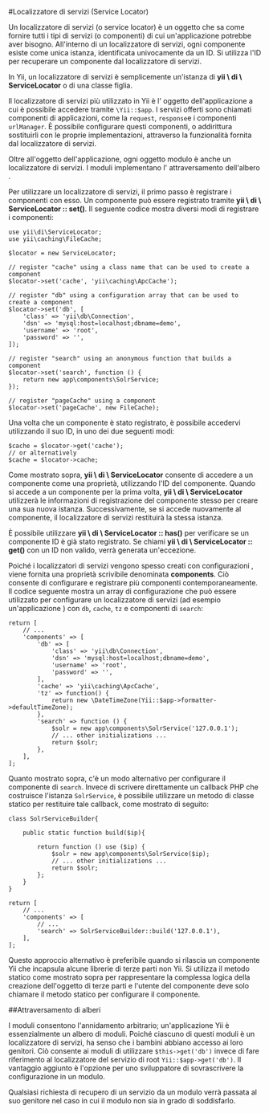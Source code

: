 #Localizzatore di servizi (Service Locator)


Un localizzatore di servizi (o service locator) è un oggetto che sa come fornire tutti i tipi di servizi (o componenti) di cui un'applicazione potrebbe aver bisogno. All'interno di un localizzatore di servizi, ogni componente esiste come unica istanza, identificata univocamente da un ID. Si utilizza l'ID per recuperare un componente dal localizzatore di servizi.

In Yii, un localizzatore di servizi è semplicemente un'istanza di **yii \ di \ ServiceLocator** o di una classe figlia.

Il localizzatore di servizi più utilizzato in Yii è l' oggetto dell'applicazione a cui è possibile accedere tramite `\Yii::$app`. I servizi offerti sono chiamati componenti di applicazioni, come la `request`, `response`e i componenti `urlManager`. È possibile configurare questi componenti, o addirittura sostituirli con le proprie implementazioni, attraverso la funzionalità fornita dal localizzatore di servizi.

Oltre all'oggetto dell'applicazione, ogni oggetto modulo è anche un localizzatore di servizi. I moduli implementano l' attraversamento dell'albero .

Per utilizzare un localizzatore di servizi, il primo passo è registrare i componenti con esso. Un componente può essere registrato tramite **yii \ di \ ServiceLocator :: set()**. Il seguente codice mostra diversi modi di registrare i componenti:

    use yii\di\ServiceLocator;
    use yii\caching\FileCache;

    $locator = new ServiceLocator;

    // register "cache" using a class name that can be used to create a component
    $locator->set('cache', 'yii\caching\ApcCache');

    // register "db" using a configuration array that can be used to create a component
    $locator->set('db', [
        'class' => 'yii\db\Connection',
        'dsn' => 'mysql:host=localhost;dbname=demo',
        'username' => 'root',
        'password' => '',
    ]);

    // register "search" using an anonymous function that builds a component
    $locator->set('search', function () {
        return new app\components\SolrService;
    });

    // register "pageCache" using a component
    $locator->set('pageCache', new FileCache);

Una volta che un componente è stato registrato, è possibile accedervi utilizzando il suo ID, in uno dei due seguenti modi:

    $cache = $locator->get('cache');
    // or alternatively
    $cache = $locator->cache;


Come mostrato sopra, **yii \ di \ ServiceLocator** consente di accedere a un componente come una proprietà, utilizzando l'ID del componente. Quando si accede a un componente per la prima volta, **yii \ di \ ServiceLocator** utilizzerà le informazioni di registrazione del componente stesso per creare una sua nuova istanza.
Successivamente, se si accede nuovamente al componente, il localizzatore di servizi restituirà la stessa istanza.

È possibile utilizzare **yii \ di \ ServiceLocator :: has()** per verificare se un componente ID è già stato registrato. Se chiami **yii \ di \ ServiceLocator :: get()** con un ID non valido, verrà generata un'eccezione.

Poiché i localizzatori di servizi vengono spesso creati con configurazioni , viene fornita una proprietà scrivibile denominata **components**. Ciò consente di configurare e registrare più componenti contemporaneamente. Il codice seguente mostra un array di configurazione che può essere utilizzato per configurare un localizzatore di servizi (ad esempio un'applicazione ) con `db`, `cache`, `tz` e componenti di `search`:

    return [
        // ...
        'components' => [
            'db' => [
                'class' => 'yii\db\Connection',
                'dsn' => 'mysql:host=localhost;dbname=demo',
                'username' => 'root',
                'password' => '',
            ],
            'cache' => 'yii\caching\ApcCache',
            'tz' => function() {
                return new \DateTimeZone(Yii::$app->formatter->defaultTimeZone);
            },
            'search' => function () {
                $solr = new app\components\SolrService('127.0.0.1');
                // ... other initializations ...
                return $solr;
            },
        ],
    ];

Quanto mostrato sopra, c'è un modo alternativo per configurare il componente di `search`. Invece di scrivere direttamente un callback PHP che costruisce l'istanza `SolrService`, è possibile utilizzare un metodo di classe statico per restituire tale callback, come mostrato di seguito:

    class SolrServiceBuilder{

        public static function build($ip){

            return function () use ($ip) {
                $solr = new app\components\SolrService($ip);
                // ... other initializations ...
                return $solr;
            };
        }
    }

    return [
        // ...
        'components' => [
            // ...
            'search' => SolrServiceBuilder::build('127.0.0.1'),
        ],
    ];


Questo approccio alternativo è  preferibile quando si rilascia un componente Yii che incapsula alcune librerie di terze parti non Yii. Si utilizza il metodo statico come mostrato sopra per rappresentare la complessa logica della creazione dell'oggetto di terze parti e l'utente del componente deve solo chiamare il metodo statico per configurare il componente.


##Attraversamento di alberi


I moduli consentono l'annidamento arbitrario; un'applicazione Yii è essenzialmente un albero di moduli. Poiché ciascuno di questi moduli è un localizzatore di servizi, ha senso che i bambini abbiano accesso ai loro genitori. Ciò consente ai moduli di utilizzare `$this->get('db')` invece di fare riferimento al localizzatore del servizio di root `Yii::$app->get('db')`. Il vantaggio aggiunto è l'opzione per uno sviluppatore di sovrascrivere la configurazione in un modulo.

Qualsiasi richiesta di recupero di un servizio da un modulo verrà passata al suo genitore nel caso in cui il modulo non sia in grado di soddisfarlo.
